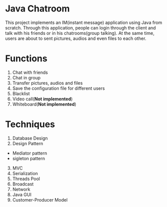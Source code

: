 # Java Chatroom
This project implements an IM(instant message) application using Java from scratch. Through this application, people can login through the client and talk with his friends or in his chatrooms(group talking). At the same time, users are about to sent pictures, audios and even files to each other.

# Functions
1. Chat with friends
2. Chat in group
3. Transfer pictures, audios and files
4. Save the configuration file for different users
5. Blacklist
6. Video call(**Not implemented**)
7. Whiteboard(**Not implemented**)

# Techniques
1. Database Design
2. Design Pattern
  * Mediator pattern
  * sigleton pattern
3. MVC
3. Serialization 
4. Threads Pool
4. Broadcast
4. Network
4. Java GUI
5. Customer-Producer Model

